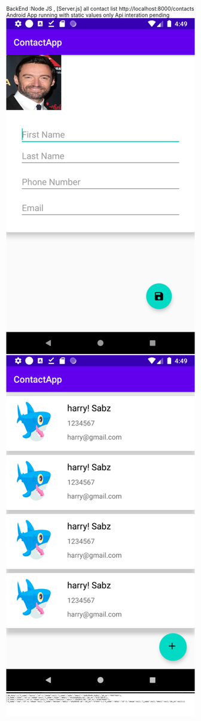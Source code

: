 BackEnd :Node JS ,  [Server.js] all contact list 
http://localhost:8000/contacts
Android App running with static values only
Api interation pending
![](images/1.png)
![](images/2.png)
![](images/3.jpg)

